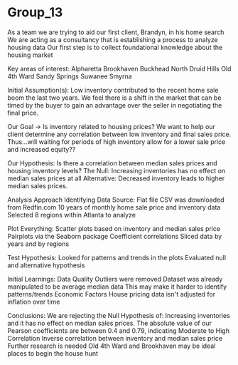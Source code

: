 # Group_13

As a team we are trying to aid our first client, Brandyn, in his home search
We are acting as a consultancy that is establishing a process to analyze housing data
Our first step is to collect foundational knowledge about the housing market

Key areas of interest:
Alpharetta
Brookhaven
Buckhead
North Druid Hills
Old 4th Ward
Sandy Springs
Suwanee
Smyrna

Initial Assumption(s): 
Low inventory contributed to the recent home sale boom the last two years.  We feel there is a shift in the market that can be timed by the buyer to gain an advantage over the seller in negotiating the final price.

Our Goal → Is inventory related to housing prices?
We want to help our client determine any correlation between low inventory and final sales price.  Thus…will waiting for periods of high inventory allow for a lower sale price and increased equity??

Our Hypothesis: Is there a correlation between median sales prices and housing inventory levels?
The Null: Increasing inventories has no effect on median sales prices at all
Alternative: Decreased inventory leads to higher median sales prices.

Analysis Approach
Identifying Data Source: Flat file CSV was downloaded from Redfin.com
10 years of monthly home sale price and inventory data
Selected 8 regions within Atlanta to analyze

Plot Everything: Scatter plots based on inventory and median sales price
Pairplots via the Seaborn package
Coefficient correlations 
Sliced data by years and by regions

Test Hypothesis: Looked for patterns and trends in the plots
Evaluated null and alternative hypothesis

Initial Learnings:
Data Quality
Outliers were removed
Dataset was already manipulated to be average median data
This may make it harder to identify patterns/trends
Economic Factors
House pricing data isn't adjusted for inflation over time

Conclusions:
We are rejecting the Null Hypothesis of:
Increasing inventories and it has no effect on median sales prices.
The absolute value of our Pearson coefficients are between 0.4 and 0.79, indicating Moderate to High Correlation
Inverse correlation between inventory and median sales price
Further research is needed
Old 4th Ward and Brookhaven may be ideal places to begin the house hunt

